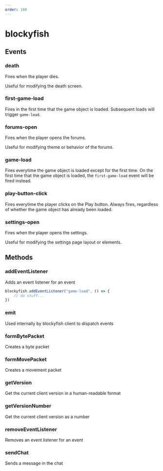 ```yaml
---
order: 100
---
```


# blockyfish

## Events

### death

Fires when the player dies.

Useful for modifying the death screen.

### first-game-load

Fires in the first time that the game object is loaded. Subsequent loads will trigger `game-load`.

### forums-open

Fires when the player opens the forums.

Useful for modifying theme or behavior of the forums.

### game-load

Fires everytime the game object is loaded except for the first time. On the first time that the game object is loaded, the `first-game-load` event will be fired instead.

### play-button-click

Fires everytime the player clicks on the Play button. Always fires, regardless of whether the game object has already been loaded.

### settings-open

Fires when the player opens the settings.

Useful for modifying the settings page layout or elements.

## Methods

### addEventListener

Adds an event listener for an event

```js
blockyfish.addEventListener("game-load", () => {
    // do stuff...
})
```

### emit

Used internally by blockyfish client to dispatch events

### formBytePacket

Creates a byte packet

### formMovePacket

Creates a movement packet

### getVersion

Get the current client version in a human-readable format

### getVersionNumber

Get the current client version as a number

### removeEventListener

Removes an event listener for an event

### sendChat

Sends a message in the chat
